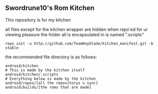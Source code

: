 Swordrune10's Rom Kitchen
-------------------------

This repository is for my kitchen

all files except for the kitchen wrapper are hidden when repo'ed for ur viewing pleasure
the folder all is encapsulated in is named ".scripts"

    repo init -u http://github.com/TeamKeyblade/kitchen_manifest.git -b stable

the recommended file directory is as follows:

    android/kitchen
    # This is made by the kitchen itself
    android/kitchen/.scripts
    # Everything below is made by the kitchen
    android/repos/[all the repositorys u sync]
    android/builds/[the roms that are made]
